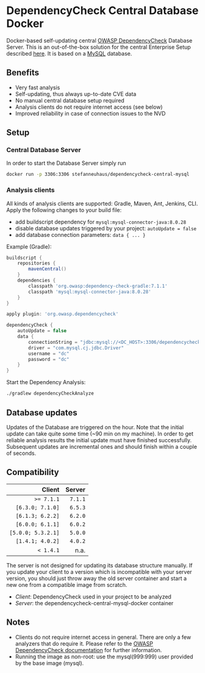 # DependencyCheck Central Database Docker

Docker-based self-updating central [OWASP DependencyCheck](https://www.owasp.org/index.php/OWASP_Dependency_Check) Database Server.
This is an out-of-the-box solution for the central Enterprise Setup described [here](https://jeremylong.github.io/DependencyCheck/data/database.html). It is based on a [MySQL](https://hub.docker.com/_/mysql/) database.

## Benefits
- Very fast analysis
- Self-updating, thus always up-to-date CVE data
- No manual central database setup required
- Analysis clients do not require internet access (see below)
- Improved reliability in case of connection issues to the NVD


## Setup

### Central Database Server

In order to start the Database Server simply run
```bash
docker run -p 3306:3306 stefanneuhaus/dependencycheck-central-mysql
```

### Analysis clients

All kinds of analysis clients are supported: Gradle, Maven, Ant, Jenkins, CLI. Apply the following changes to your build file:
- add buildscript dependency for `mysql:mysql-connector-java:8.0.28`
- disable database updates triggered by your project: `autoUpdate = false`
- add database connection parameters: `data { ... }`

Example (Gradle):
```groovy
buildscript {
    repositories {
        mavenCentral()
    }
    dependencies {
        classpath 'org.owasp:dependency-check-gradle:7.1.1'
        classpath 'mysql:mysql-connector-java:8.0.28'
    }
}

apply plugin: 'org.owasp.dependencycheck'

dependencyCheck {
    autoUpdate = false
    data {
        connectionString = "jdbc:mysql://<DC_HOST>:3306/dependencycheck?useSSL=false&allowPublicKeyRetrieval=true"
        driver = "com.mysql.cj.jdbc.Driver"
        username = "dc"
        password = "dc"
    }
}
```

Start the Dependency Analysis:
```bash
./gradlew dependencyCheckAnalyze
```


## Database updates

Updates of the Database are triggered on the hour. Note that the initial update can take quite some time (~90 min on my machine). In order to get reliable analysis results the initial update must have finished successfully. Subsequent updates are incremental ones and should finish within a couple of seconds.


## Compatibility

|             Client |  Server |
|-------------------:|--------:|
|         `>= 7.1.1` | `7.1.1` |
|   `[6.3.0; 7.1.0]` | `6.5.3` |
|   `[6.1.3; 6.2.2]` | `6.2.0` |
|   `[6.0.0; 6.1.1]` | `6.0.2` |
| `[5.0.0; 5.3.2.1]` | `5.0.0` |
|   `[1.4.1; 4.0.2]` | `4.0.2` |
|          `< 1.4.1` |    n.a. |

The server is not designed for updating its database structure manually. If you update your client to a version which is incompatible with your server version, 
you should just throw away the old server container and start a new one from a compatible image from scratch.

* _Client_: DependencyCheck used in your project to be analyzed
* _Server_: the dependencycheck-central-mysql-docker container


## Notes

- Clients do not require internet access in general. There are only a few analyzers that do require it. Please refer to the [OWASP DependencyCheck documentation](https://jeremylong.github.io/DependencyCheck/data/index.html#Downloading_Additional_Information) for further information.
- Running the image as non-root: use the mysql(999:999) user provided by the base image (mysql).